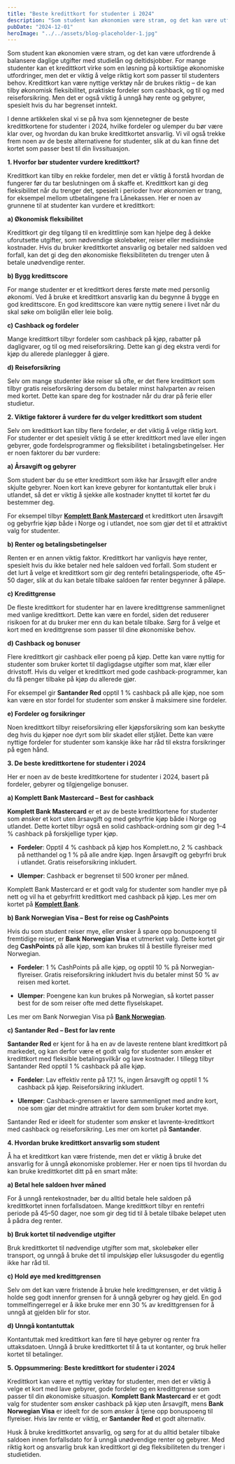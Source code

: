 ```yaml
---
title: "Beste kredittkort for studenter i 2024"
description: "Som student kan økonomien være stram, og det kan være utfordrende å balansere daglige utgifter med studielån og deltidsjobber. For mange studenter kan et kredittkort virke som en løsning på kortsiktige økonomiske utfordringer, men det er viktig å velge riktig kort som passer til studenters behov. Kredittkort kan være nyttige verktøy når de brukes riktig &#8230; Read more"
pubDate: "2024-12-01"
heroImage: "../../assets/blog-placeholder-1.jpg"
---
```


Som student kan økonomien være stram, og det kan være utfordrende å balansere daglige utgifter med studielån og deltidsjobber. For mange studenter kan et kredittkort virke som en løsning på kortsiktige økonomiske utfordringer, men det er viktig å velge riktig kort som passer til studenters behov. Kredittkort kan være nyttige verktøy når de brukes riktig – de kan tilby økonomisk fleksibilitet, praktiske fordeler som cashback, og til og med reiseforsikring. Men det er også viktig å unngå høy rente og gebyrer, spesielt hvis du har begrenset inntekt.

I denne artikkelen skal vi se på hva som kjennetegner de beste kredittkortene for studenter i 2024, hvilke fordeler og ulemper du bør være klar over, og hvordan du kan bruke kredittkortet ansvarlig. Vi vil også trekke frem noen av de beste alternativene for studenter, slik at du kan finne det kortet som passer best til din livssituasjon.

**1. Hvorfor bør studenter vurdere kredittkort?**

Kredittkort kan tilby en rekke fordeler, men det er viktig å forstå hvordan de fungerer før du tar beslutningen om å skaffe et. Kredittkort kan gi deg fleksibilitet når du trenger det, spesielt i perioder hvor økonomien er trang, for eksempel mellom utbetalingene fra Lånekassen. Her er noen av grunnene til at studenter kan vurdere et kredittkort:

**a) Økonomisk fleksibilitet**

Kredittkort gir deg tilgang til en kredittlinje som kan hjelpe deg å dekke uforutsette utgifter, som nødvendige skolebøker, reiser eller medisinske kostnader. Hvis du bruker kredittkortet ansvarlig og betaler ned saldoen ved forfall, kan det gi deg den økonomiske fleksibiliteten du trenger uten å betale unødvendige renter.

**b) Bygg kredittscore**

For mange studenter er et kredittkort deres første møte med personlig økonomi. Ved å bruke et kredittkort ansvarlig kan du begynne å bygge en god kredittscore. En god kredittscore kan være nyttig senere i livet når du skal søke om boliglån eller leie bolig.

**c) Cashback og fordeler**

Mange kredittkort tilbyr fordeler som cashback på kjøp, rabatter på dagligvarer, og til og med reiseforsikring. Dette kan gi deg ekstra verdi for kjøp du allerede planlegger å gjøre.

**d) Reiseforsikring**

Selv om mange studenter ikke reiser så ofte, er det flere kredittkort som tilbyr gratis reiseforsikring dersom du betaler minst halvparten av reisen med kortet. Dette kan spare deg for kostnader når du drar på ferie eller studietur.

**2. Viktige faktorer å vurdere før du velger kredittkort som student**

Selv om kredittkort kan tilby flere fordeler, er det viktig å velge riktig kort. For studenter er det spesielt viktig å se etter kredittkort med lave eller ingen gebyrer, gode fordelsprogrammer og fleksibilitet i betalingsbetingelser. Her er noen faktorer du bør vurdere:

**a) Årsavgift og gebyrer**

Som student bør du se etter kredittkort som ikke har årsavgift eller andre skjulte gebyrer. Noen kort kan kreve gebyrer for kontantuttak eller bruk i utlandet, så det er viktig å sjekke alle kostnader knyttet til kortet før du bestemmer deg.

For eksempel tilbyr **[Komplett Bank Mastercard](https://www.komplettbank.no)** et kredittkort uten årsavgift og gebyrfrie kjøp både i Norge og i utlandet, noe som gjør det til et attraktivt valg for studenter.

**b) Renter og betalingsbetingelser**

Renten er en annen viktig faktor. Kredittkort har vanligvis høye renter, spesielt hvis du ikke betaler ned hele saldoen ved forfall. Som student er det lurt å velge et kredittkort som gir deg rentefri betalingsperiode, ofte 45–50 dager, slik at du kan betale tilbake saldoen før renter begynner å påløpe.

**c) Kredittgrense**

De fleste kredittkort for studenter har en lavere kredittgrense sammenlignet med vanlige kredittkort. Dette kan være en fordel, siden det reduserer risikoen for at du bruker mer enn du kan betale tilbake. Sørg for å velge et kort med en kredittgrense som passer til dine økonomiske behov.

**d) Cashback og bonuser**

Flere kredittkort gir cashback eller poeng på kjøp. Dette kan være nyttig for studenter som bruker kortet til dagligdagse utgifter som mat, klær eller drivstoff. Hvis du velger et kredittkort med gode cashback-programmer, kan du få penger tilbake på kjøp du allerede gjør.

For eksempel gir **Santander Red** opptil 1 % cashback på alle kjøp, noe som kan være en stor fordel for studenter som ønsker å maksimere sine fordeler.

**e) Fordeler og forsikringer**

Noen kredittkort tilbyr reiseforsikring eller kjøpsforsikring som kan beskytte deg hvis du kjøper noe dyrt som blir skadet eller stjålet. Dette kan være nyttige fordeler for studenter som kanskje ikke har råd til ekstra forsikringer på egen hånd.

**3. De beste kredittkortene for studenter i 2024**

Her er noen av de beste kredittkortene for studenter i 2024, basert på fordeler, gebyrer og tilgjengelige bonuser.

**a) Komplett Bank Mastercard – Best for cashback**

**Komplett Bank Mastercard** er et av de beste kredittkortene for studenter som ønsker et kort uten årsavgift og med gebyrfrie kjøp både i Norge og utlandet. Dette kortet tilbyr også en solid cashback-ordning som gir deg 1–4 % cashback på forskjellige typer kjøp.

- **Fordeler**: Opptil 4 % cashback på kjøp hos Komplett.no, 2 % cashback på netthandel og 1 % på alle andre kjøp. Ingen årsavgift og gebyrfri bruk i utlandet. Gratis reiseforsikring inkludert.

- **Ulemper**: Cashback er begrenset til 500 kroner per måned.

Komplett Bank Mastercard er et godt valg for studenter som handler mye på nett og vil ha et gebyrfritt kredittkort med cashback på kjøp. Les mer om kortet på **[Komplett Bank](https://www.komplettbank.no)**.

**b) Bank Norwegian Visa – Best for reise og CashPoints**

Hvis du som student reiser mye, eller ønsker å spare opp bonuspoeng til fremtidige reiser, er **Bank Norwegian Visa** et utmerket valg. Dette kortet gir deg **CashPoints** på alle kjøp, som kan brukes til å bestille flyreiser med Norwegian.

- **Fordeler**: 1 % CashPoints på alle kjøp, og opptil 10 % på Norwegian-flyreiser. Gratis reiseforsikring inkludert hvis du betaler minst 50 % av reisen med kortet.

- **Ulemper**: Poengene kan kun brukes på Norwegian, så kortet passer best for de som reiser ofte med dette flyselskapet.

Les mer om Bank Norwegian Visa på **[Bank Norwegian](https://www.banknorwegian.no)**.

**c) Santander Red – Best for lav rente**

**Santander Red** er kjent for å ha en av de laveste rentene blant kredittkort på markedet, og kan derfor være et godt valg for studenter som ønsker et kredittkort med fleksible betalingsvilkår og lave kostnader. I tillegg tilbyr Santander Red opptil 1 % cashback på alle kjøp.

- **Fordeler**: Lav effektiv rente på 17,1 %, ingen årsavgift og opptil 1 % cashback på kjøp. Reiseforsikring inkludert.

- **Ulemper**: Cashback-grensen er lavere sammenlignet med andre kort, noe som gjør det mindre attraktivt for dem som bruker kortet mye.

Santander Red er ideelt for studenter som ønsker et lavrente-kredittkort med cashback og reiseforsikring. Les mer om kortet på **Santander**.

**4. Hvordan bruke kredittkort ansvarlig som student**

Å ha et kredittkort kan være fristende, men det er viktig å bruke det ansvarlig for å unngå økonomiske problemer. Her er noen tips til hvordan du kan bruke kredittkortet ditt på en smart måte:

**a) Betal hele saldoen hver måned**

For å unngå rentekostnader, bør du alltid betale hele saldoen på kredittkortet innen forfallsdatoen. Mange kredittkort tilbyr en rentefri periode på 45–50 dager, noe som gir deg tid til å betale tilbake beløpet uten å pådra deg renter.

**b) Bruk kortet til nødvendige utgifter**

Bruk kredittkortet til nødvendige utgifter som mat, skolebøker eller transport, og unngå å bruke det til impulskjøp eller luksusgoder du egentlig ikke har råd til.

**c) Hold øye med kredittgrensen**

Selv om det kan være fristende å bruke hele kredittgrensen, er det viktig å holde seg godt innenfor grensen for å unngå gebyrer og høy gjeld. En god tommelfingerregel er å ikke bruke mer enn 30 % av kredittgrensen for å unngå at gjelden blir for stor.

**d) Unngå kontantuttak**

Kontantuttak med kredittkort kan føre til høye gebyrer og renter fra uttaksdatoen. Unngå å bruke kredittkortet til å ta ut kontanter, og bruk heller kortet til betalinger.

**5. Oppsummering: Beste kredittkort for studenter i 2024**

Kredittkort kan være et nyttig verktøy for studenter, men det er viktig å velge et kort med lave gebyrer, gode fordeler og en kredittgrense som passer til din økonomiske situasjon. **Komplett Bank Mastercard** er et godt valg for studenter som ønsker cashback på kjøp uten årsavgift, mens **Bank Norwegian Visa** er ideelt for de som ønsker å tjene opp bonuspoeng til flyreiser. Hvis lav rente er viktig, er **Santander Red** et godt alternativ.

Husk å bruke kredittkortet ansvarlig, og sørg for at du alltid betaler tilbake saldoen innen forfallsdato for å unngå unødvendige renter og gebyrer. Med riktig kort og ansvarlig bruk kan kredittkort gi deg fleksibiliteten du trenger i studietiden.